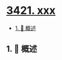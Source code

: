 # [3421. xxx](https://github.com/Tdahuyou/TNotes.leetcode/tree/main/notes/3421.%20xxx)

<!-- region:toc -->

- [1. 📝 概述](#1--概述)

<!-- endregion:toc -->

## 1. 📝 概述
